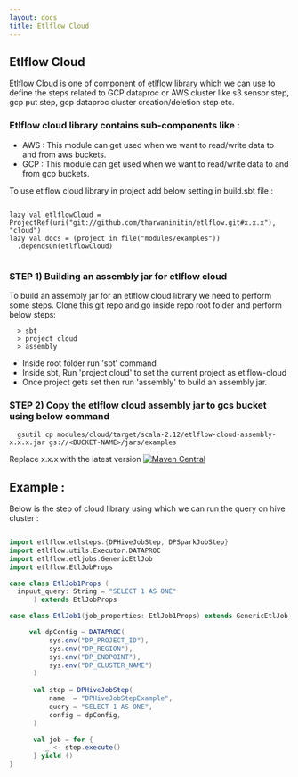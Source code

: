 ```yaml
---
layout: docs
title: Etlflow Cloud
---
```


## Etlflow Cloud

Etlflow Cloud is one of component of etlflow library which we can use to define the steps related to GCP dataproc or AWS cluster like s3 sensor step, gcp put step, gcp dataproc cluster creation/deletion step etc. 

### Etlflow cloud library contains sub-components like :
* AWS : This module can get used when we want to read/write data to and from aws buckets. 
* GCP : This module can get used when we want to read/write data to and from gcp buckets.

To use etlflow cloud library in project add below setting in build.sbt file : 

```

lazy val etlflowCloud = ProjectRef(uri("git://github.com/tharwaninitin/etlflow.git#x.x.x"), "cloud")
lazy val docs = (project in file("modules/examples"))
  .dependsOn(etlflowCloud)
         
```

### STEP 1) Building an assembly jar for etlflow cloud
To build an assembly jar for an etlflow cloud library we need to perform some steps. Clone this git repo and go inside repo root folder and perform below steps: 
       
         
      > sbt
      > project cloud
      > assembly
      
* Inside root folder run 'sbt' command
* Inside sbt, Run 'project cloud' to set the current project as etlflow-cloud
* Once project gets set then run 'assembly' to build an assembly jar.       


### STEP 2) Copy the etlflow cloud assembly jar to gcs bucket using below command
 
      gsutil cp modules/cloud/target/scala-2.12/etlflow-cloud-assembly-x.x.x.jar gs://<BUCKET-NAME>/jars/examples
      
Replace x.x.x with the latest version [![Maven Central](https://maven-badges.herokuapp.com/maven-central/com.github.tharwaninitin/etlflow-cloud_2.12/badge.svg)](https://mvnrepository.com/artifact/com.github.tharwaninitin/etlflow-cloud)
    
## Example : 

Below is the step of cloud library using which we can run the query on hive cluster : 

```scala mdoc

import etlflow.etlsteps.{DPHiveJobStep, DPSparkJobStep}
import etlflow.utils.Executor.DATAPROC
import etlflow.etljobs.GenericEtlJob
import etlflow.EtlJobProps

case class EtlJob1Props (
  inpuut_query: String = "SELECT 1 AS ONE"
      ) extends EtlJobProps

case class EtlJob1(job_properties: EtlJob1Props) extends GenericEtlJob[EtlJob1Props] {

     val dpConfig = DATAPROC(
          sys.env("DP_PROJECT_ID"),
          sys.env("DP_REGION"),
          sys.env("DP_ENDPOINT"),
          sys.env("DP_CLUSTER_NAME")
      )
  
      val step = DPHiveJobStep(
          name  = "DPHiveJobStepExample",
          query = "SELECT 1 AS ONE",
          config = dpConfig,
      )

      val job = for {
         _ <- step.execute()
      } yield ()
}

```   
 